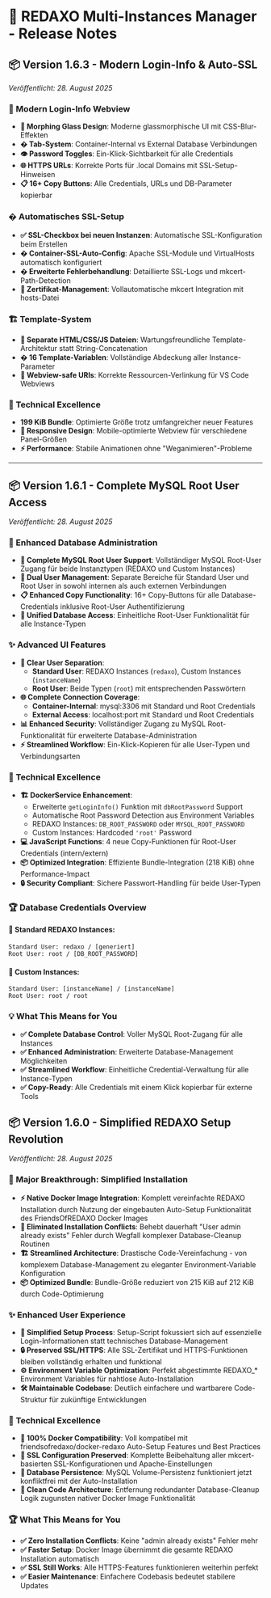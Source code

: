 # 🚀 REDAXO Multi-Instances Manager - Release Notes

## 📦 Version 1.6.3 - Modern Login-Info & Auto-SSL
*Veröffentlicht: 28. August 2025*

### 🎨 Modern Login-Info Webview
- **💎 Morphing Glass Design**: Moderne glassmorphische UI mit CSS-Blur-Effekten
- **� Tab-System**: Container-Internal vs External Database Verbindungen
- **👁️ Password Toggles**: Ein-Klick-Sichtbarkeit für alle Credentials
- **🌐 HTTPS URLs**: Korrekte Ports für .local Domains mit SSL-Setup-Hinweisen
- **📋 16+ Copy Buttons**: Alle Credentials, URLs und DB-Parameter kopierbar

### � Automatisches SSL-Setup
- **✅ SSL-Checkbox bei neuen Instanzen**: Automatische SSL-Konfiguration beim Erstellen
- **� Container-SSL-Auto-Config**: Apache SSL-Module und VirtualHosts automatisch konfiguriert  
- **�️ Erweiterte Fehlerbehandlung**: Detaillierte SSL-Logs und mkcert-Path-Detection
- **📜 Zertifikat-Management**: Vollautomatische mkcert Integration mit hosts-Datei

### 🏗️ Template-System
- **📁 Separate HTML/CSS/JS Dateien**: Wartungsfreundliche Template-Architektur statt String-Concatenation
- **� 16 Template-Variablen**: Vollständige Abdeckung aller Instance-Parameter
- **🎯 Webview-safe URIs**: Korrekte Ressourcen-Verlinkung für VS Code Webviews

### 🔧 Technical Excellence
- **199 KiB Bundle**: Optimierte Größe trotz umfangreicher neuer Features
- **🎨 Responsive Design**: Mobile-optimierte Webview für verschiedene Panel-Größen  
- **⚡ Performance**: Stabile Animationen ohne "Weganimieren"-Probleme

---

## 📦 Version 1.6.1 - Complete MySQL Root User Access
*Veröffentlicht: 28. August 2025*

### 🔑 Enhanced Database Administration
- **🚀 Complete MySQL Root User Support**: Vollständiger MySQL Root-User Zugang für beide Instanztypen (REDAXO und Custom Instances)
- **👤 Dual User Management**: Separate Bereiche für Standard User und Root User in sowohl internen als auch externen Verbindungen
- **📋 Enhanced Copy Functionality**: 16+ Copy-Buttons für alle Database-Credentials inklusive Root-User Authentifizierung
- **🔧 Unified Database Access**: Einheitliche Root-User Funktionalität für alle Instance-Typen

### ✨ Advanced UI Features
- **🎯 Clear User Separation**: 
  - **Standard User**: REDAXO Instances (`redaxo`), Custom Instances (`instanceName`)
  - **Root User**: Beide Typen (`root`) mit entsprechenden Passwörtern
- **🌐 Complete Connection Coverage**: 
  - **Container-Internal**: mysql:3306 mit Standard und Root Credentials
  - **External Access**: localhost:port mit Standard und Root Credentials
- **📊 Enhanced Security**: Vollständiger Zugang zu MySQL Root-Funktionalität für erweiterte Database-Administration
- **⚡ Streamlined Workflow**: Ein-Klick-Kopieren für alle User-Typen und Verbindungsarten

### 🔧 Technical Excellence
- **🏗️ DockerService Enhancement**: 
  - Erweiterte `getLoginInfo()` Funktion mit `dbRootPassword` Support
  - Automatische Root Password Detection aus Environment Variables
  - REDAXO Instances: `DB_ROOT_PASSWORD` oder `MYSQL_ROOT_PASSWORD`
  - Custom Instances: Hardcoded `'root'` Password
- **💻 JavaScript Functions**: 4 neue Copy-Funktionen für Root-User Credentials (intern/extern)
- **📦 Optimized Integration**: Effiziente Bundle-Integration (218 KiB) ohne Performance-Impact
- **🔒 Security Compliant**: Sichere Passwort-Handling für beide User-Typen

### 🏆 Database Credentials Overview

#### **🚀 Standard REDAXO Instances:**
```
Standard User: redaxo / [generiert]
Root User: root / [DB_ROOT_PASSWORD]
```

#### **🔧 Custom Instances:**
```
Standard User: [instanceName] / [instanceName]  
Root User: root / root
```

### 💡 What This Means for You
- **✅ Complete Database Control**: Voller MySQL Root-Zugang für alle Instances
- **✅ Enhanced Administration**: Erweiterte Database-Management Möglichkeiten
- **✅ Streamlined Workflow**: Einheitliche Credential-Verwaltung für alle Instance-Typen
- **✅ Copy-Ready**: Alle Credentials mit einem Klick kopierbar für externe Tools

## 📦 Version 1.6.0 - Simplified REDAXO Setup Revolution
*Veröffentlicht: 28. August 2025*

### 🚀 Major Breakthrough: Simplified Installation
- **⚡ Native Docker Image Integration**: Komplett vereinfachte REDAXO Installation durch Nutzung der eingebauten Auto-Setup Funktionalität des FriendsOfREDAXO Docker Images
- **🔧 Eliminated Installation Conflicts**: Behebt dauerhaft "User admin already exists" Fehler durch Wegfall komplexer Database-Cleanup Routinen
- **🏗️ Streamlined Architecture**: Drastische Code-Vereinfachung - von komplexem Database-Management zu eleganter Environment-Variable Konfiguration
- **📦 Optimized Bundle**: Bundle-Größe reduziert von 215 KiB auf 212 KiB durch Code-Optimierung

### ✨ Enhanced User Experience
- **🎯 Simplified Setup Process**: Setup-Script fokussiert sich auf essenzielle Login-Informationen statt technisches Database-Management
- **🔒 Preserved SSL/HTTPS**: Alle SSL-Zertifikat und HTTPS-Funktionen bleiben vollständig erhalten und funktional
- **⚙️ Environment Variable Optimization**: Perfekt abgestimmte REDAXO_* Environment Variables für nahtlose Auto-Installation
- **🛠️ Maintainable Codebase**: Deutlich einfachere und wartbarere Code-Struktur für zukünftige Entwicklungen

### 🔧 Technical Excellence
- **🐋 100% Docker Compatibility**: Voll kompatibel mit friendsofredaxo/docker-redaxo Auto-Setup Features und Best Practices
- **🔐 SSL Configuration Preserved**: Komplette Beibehaltung aller mkcert-basierten SSL-Konfigurationen und Apache-Einstellungen
- **💾 Database Persistence**: MySQL Volume-Persistenz funktioniert jetzt konfliktfrei mit der Auto-Installation
- **🎨 Clean Code Architecture**: Entfernung redundanter Database-Cleanup Logik zugunsten nativer Docker Image Funktionalität

### 🏆 What This Means for You
- **✅ Zero Installation Conflicts**: Keine "admin already exists" Fehler mehr
- **✅ Faster Setup**: Docker Image übernimmt die gesamte REDAXO Installation automatisch
- **✅ SSL Still Works**: Alle HTTPS-Features funktionieren weiterhin perfekt
- **✅ Easier Maintenance**: Einfachere Codebasis bedeutet stabilere Updates
